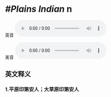 # ***\#Plains Indian*** n
英音
<audio src="./media/Plains Indian1_AAC.aac" controls="controls"></audio>

美音
<audio src="./media/Plains Indian2.aac" controls="controls"></audio>



  

英文释义
---
### 1.**平原印第安人；大草原印第安人**  



